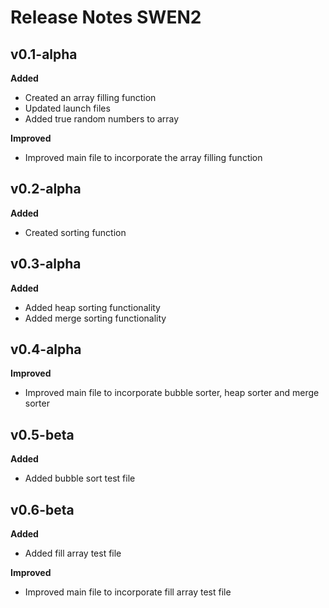 # Release Notes SWEN2

## v0.1-alpha

**Added**

- Created an array filling function
- Updated launch files
- Added true random numbers to array

**Improved**

- Improved main file to incorporate the array filling function



## v0.2-alpha

**Added**

- Created sorting function



## v0.3-alpha

**Added**

- Added heap sorting functionality
- Added merge sorting functionality



## v0.4-alpha

**Improved**

- Improved main file to incorporate bubble sorter, heap sorter and merge sorter



## v0.5-beta

**Added**

- Added bubble sort test file



## v0.6-beta

**Added**

- Added fill array test file

**Improved**

- Improved main file to incorporate fill array test file

